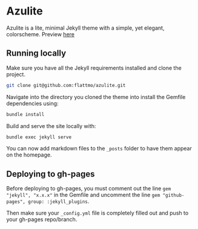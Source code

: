 # Azulite

Azulite is a lite, minimal Jekyll theme with a simple, yet elegant, colorscheme. Preview [here](https://mattflow.github.io/azulite)

## Running locally

Make sure you have all the Jekyll requirements installed and clone the project.

```bash
git clone git@github.com:flattmo/azulite.git
```

Navigate into the directory you cloned the theme into install the Gemfile dependencies
using:

```bash
bundle install
```

Build and serve the site locally with:

```bash
bundle exec jekyll serve
```

You can now add markdown files to the `_posts` folder to have them appear on the
homepage.


## Deploying to gh-pages

Before deploying to gh-pages, you must comment out the line `gem "jekyll", "x.x.x"`
in the Gemfile and uncomment the line `gem "github-pages", group: :jekyll_plugins`.

Then make sure your `_config.yml` file is completely filled out and push to your
gh-pages repo/branch.
